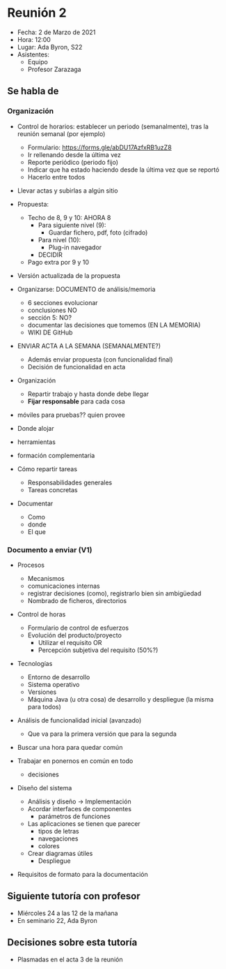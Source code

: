 # Reunión 2

- Fecha: 2 de Marzo de 2021
- Hora: 12:00
- Lugar: Ada Byron, S22
- Asistentes:
  - Equipo
  - Profesor Zarazaga

## Se habla de

### Organización

- Control de horarios: establecer un periodo (semanalmente), tras la reunión semanal (por ejemplo)

  - Formulario: https://forms.gle/abDU17AzfxRB1uzZ8
  - Ir rellenando desde la última vez
  - Reporte periódico (periodo fijo)
  - Indicar que ha estado haciendo desde la última vez que se reportó
  - Hacerlo entre todos

- Llevar actas y subirlas a algún sitio

- Propuesta:

  - Techo de 8, 9 y 10: AHORA 8
    - Para siguiente nivel (9):
      - Guardar fichero, pdf, foto (cifrado)
    - Para nivel (10):
      - Plug-in navegador
    - DECIDIR
  - Pago extra por 9 y 10

- Versión actualizada de la propuesta

- Organizarse: DOCUMENTO de análisis/memoria

  - 6 secciones evolucionar
  - conclusiones NO
  - sección 5: NO?
  - documentar las decisiones que tomemos (EN LA MEMORIA)
  - WIKI DE GitHub

- ENVIAR ACTA A LA SEMANA (SEMANALMENTE?)

  - Además enviar propuesta (con funcionalidad final)
  - Decisión de funcionalidad en acta

- Organización

  - Repartir trabajo y hasta donde debe llegar
  - **Fijar responsable** para cada cosa

- móviles para pruebas?? quien provee
- Donde alojar
- herramientas
- formación complementaria

- Cómo repartir tareas

  - Responsabilidades generales
  - Tareas concretas

- Documentar

  - Como
  - donde
  - El que

### Documento a enviar (V1)

- Procesos

  - Mecanismos
  - comunicaciones internas
  - registrar decisiones (como), registrarlo bien sin ambigüedad
  - Nombrado de ficheros, directorios

- Control de horas

  - Formulario de control de esfuerzos
  - Evolución del producto/proyecto
    - Utilizar el requisito OR
    - Percepción subjetiva del requisito (50%?)

- Tecnologías

  - Entorno de desarrollo
  - Sistema operativo
  - Versiones
  - Máquina Java (u otra cosa) de desarrollo y despliegue (la misma para todos)

- Análisis de funcionalidad inicial (avanzado)

  - Que va para la primera versión que para la segunda

- Buscar una hora para quedar común

- Trabajar en ponernos en común en todo

  - decisiones

- Diseño del sistema

  - Análisis y diseño → Implementación
  - Acordar interfaces de componentes
    - parámetros de funciones
  - Las aplicaciones se tienen que parecer
    - tipos de letras
    - navegaciones
    - colores
  - Crear diagramas útiles
    - Despliegue

- Requisitos de formato para la documentación

## Siguiente tutoría con profesor

- Miércoles 24 a las 12 de la mañana
- En seminario 22, Ada Byron

## Decisiones sobre esta tutoría

- Plasmadas en el acta 3 de la reunión 

